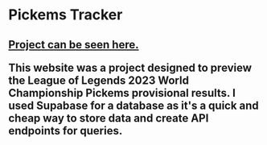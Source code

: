 <h1>Pickems Tracker<h2>
  
<p><a href="https://www.pickemstracker.com">Project can be seen here.</a></p>

<p>This website was a project designed to preview the League of Legends 2023 World Championship Pickems provisional results. I used Supabase for a database as it's a quick and cheap way to store data and create API endpoints for queries.</p>

